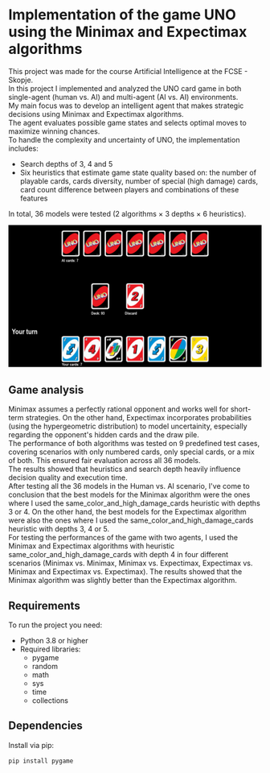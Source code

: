 # Implementation of the game UNO using the Minimax and Expectimax algorithms
This project was made for the course Artificial Intelligence at the FCSE - Skopje. \
In this project I implemented and analyzed the UNO card game in both single-agent (human vs. AI) and multi-agent (AI vs. AI) environments. \
My main focus was to develop an intelligent agent that makes strategic decisions using Minimax and Expectimax algorithms. \
The agent evaluates possible game states and selects optimal moves to maximize winning chances. \
To handle the complexity and uncertainty of UNO, the implementation includes:
- Search depths of 3, 4 and 5
- Six heuristics that estimate game state quality based on: the number of playable cards, cards diversity, number of special (high damage) cards, card count difference between players and combinations of these features 

In total, 36 models were tested (2 algorithms × 3 depths × 6 heuristics).

![UNO](uno%20game.png)

## Game analysis
Minimax assumes a perfectly rational opponent and works well for short-term strategies. On the other hand, Expectimax incorporates probabilities (using the hypergeometric distribution) to model uncertainity, especially regarding the opponent's hidden cards and the draw pile. \
The performance of both algorithms was tested on 9 predefined test cases, covering scenarios with only numbered cards, only special cards, or a mix of both. This ensured fair evaluation across all 36 models. \
The results showed that heuristics and search depth heavily influence decision quality and execution time. \
After testing all the 36 models in the Human vs. AI scenario, I've come to conclusion that the best models for the Minimax algorithm were the ones where I used the same_color_and_high_damage_cards heuristic with depths 3 or 4. On the other hand, the best models for the Expectimax algorithm were also the ones where I used the same_color_and_high_damage_cards heuristic with depths 3, 4 or 5.\
For testing the performances of the game with two agents, I used the Minimax and Expectimax algorithms with heuristic same_color_and_high_damage_cards with depth 4 in four different scenarios (Minimax vs. Minimax, Minimax vs. Expectimax, Expectimax vs. Minimax and Expectimax vs. Expectimax). The results showed that the Minimax algorithm was slightly better than the Expectimax algorithm.

## Requirements
To run the project you need:
- Python 3.8 or higher
- Required libraries:
    - pygame
    - random
    - math
    - sys
    - time
    - collections

## Dependencies
Install via pip: 
```
pip install pygame
